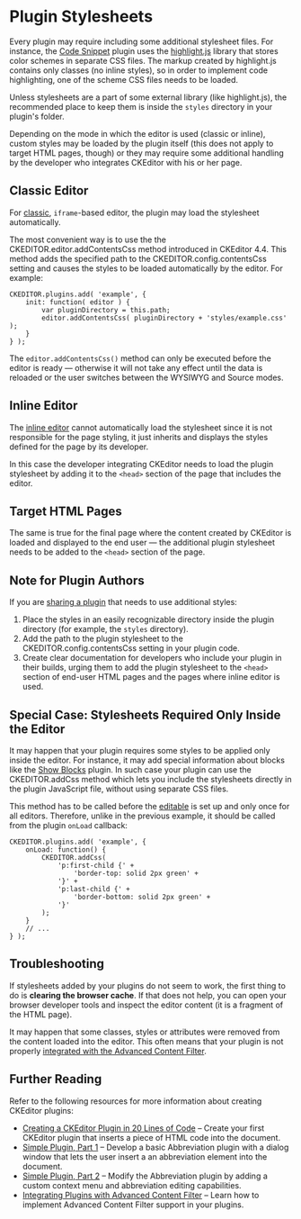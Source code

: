 <!--
Copyright (c) 2003-2016, CKSource - Frederico Knabben. All rights reserved.
For licensing, see LICENSE.md.
-->

# Plugin Stylesheets

Every plugin may require including some additional stylesheet files. For instance, the [Code Snippet](http://ckeditor.com/addon/codesnippet) plugin uses the [highlight.js](https://highlightjs.org/) library that stores color schemes in separate CSS files. The markup created by highlight.js contains only classes (no inline styles), so in order to implement code highlighting, one of the scheme CSS files needs to be loaded.

<p class="tip">
	Unless stylesheets are a part of some external library (like highlight.js), the recommended place to keep them is inside the <code>styles</code> directory in your plugin's folder.
</p>

Depending on the mode in which the editor is used (classic or inline), custom styles may be loaded by the plugin itself (this does not apply to target HTML pages, though) or they may require some additional handling by the developer who integrates CKEditor with his or her page.

## Classic Editor

For [classic](#!/guide/dev_framed), `iframe`-based editor, the plugin may load the stylesheet automatically.

The most convenient way is to use the the CKEDITOR.editor.addContentsCss method introduced in CKEditor 4.4. This method adds the specified path to the CKEDITOR.config.contentsCss setting and causes the styles to be loaded automatically by the editor. For example:

	CKEDITOR.plugins.add( 'example', {
		init: function( editor ) {
			var pluginDirectory = this.path;
			editor.addContentsCss( pluginDirectory + 'styles/example.css' );
		}
	} );

<p class="tip">
	The <code>editor.addContentsCss()</code> method can only be executed before the editor is ready &mdash; otherwise it will not take any effect until the data is reloaded or the user switches between the WYSIWYG and Source modes.
</p>

## Inline Editor

The [inline editor](#!/guide/dev_inline) cannot automatically load the stylesheet since it is not responsible for the page styling, it just inherits and displays the styles defined for the page by its developer.

In this case the developer integrating CKEditor needs to load the plugin stylesheet by adding it to the `<head>` section of the page that includes the editor.

## Target HTML Pages

The same is true for the final page where the content created by CKEditor is loaded and displayed to the end user &mdash; the additional plugin stylesheet needs to be added to the `<head>` section of the page.

## Note for Plugin Authors

If you are [sharing a plugin](http://ckeditor.com/addons/plugins/all) that needs to use additional styles:

1. Place the styles in an easily recognizable directory inside the plugin directory (for example, the `styles` directory).
1. Add the path to the plugin stylesheet to the CKEDITOR.config.contentsCss setting in your plugin code.
1. Create clear documentation for developers who include your plugin in their builds, urging them to add the plugin stylesheet to the `<head>` section of end-user HTML pages and the pages where inline editor is used.

## Special Case: Stylesheets Required Only Inside the Editor

It may happen that your plugin requires some styles to be applied only inside the editor. For instance, it may add special information about blocks like the [Show Blocks](http://ckeditor.com/addon/showblocks) plugin. In such case your plugin can use the CKEDITOR.addCss method which lets you include the stylesheets directly in the plugin JavaScript file, without using separate CSS files.

This method has to be called before the [editable](#!/api/CKEDITOR.editable) is set up and only once for all editors. Therefore, unlike in the previous example, it should be called from the plugin `onLoad` callback:

	CKEDITOR.plugins.add( 'example', {
		onLoad: function() {
			CKEDITOR.addCss(
				'p:first-child {' +
					'border-top: solid 2px green' +
				'}' +
				'p:last-child {' +
					'border-bottom: solid 2px green' +
				'}'
			);
		}
		// ...
	} );

## Troubleshooting

If stylesheets added by your plugins do not seem to work, the first thing to do is **clearing the browser cache**. If that does not help, you can open your browser developer tools and inspect the editor content (it is a fragment of the HTML page).

It may happen that some classes, styles or attributes were removed from the content loaded into the editor. This often means that your plugin is not properly [integrated with the Advanced Content Filter](#!/guide/plugin_sdk_integration_with_acf).

## Further Reading

Refer to the following resources for more information about creating CKEditor plugins:

* [Creating a CKEditor Plugin in 20 Lines of Code](#!/guide/plugin_sdk_sample) &ndash; Create your first CKEditor plugin that inserts a piece of HTML code into the document.
* [Simple Plugin, Part 1](#!/guide/plugin_sdk_sample_1) &ndash; Develop a basic Abbreviation plugin with a dialog window that lets the user insert a an abbreviation element into the document.
* [Simple Plugin, Part 2](#!/guide/plugin_sdk_sample_2) &ndash; Modify the Abbreviation plugin by adding a custom context menu and abbreviation editing capabilities.
* [Integrating Plugins with Advanced Content Filter](#!/guide/plugin_sdk_integration_with_acf) &ndash; Learn how to implement Advanced Content Filter support in your plugins.